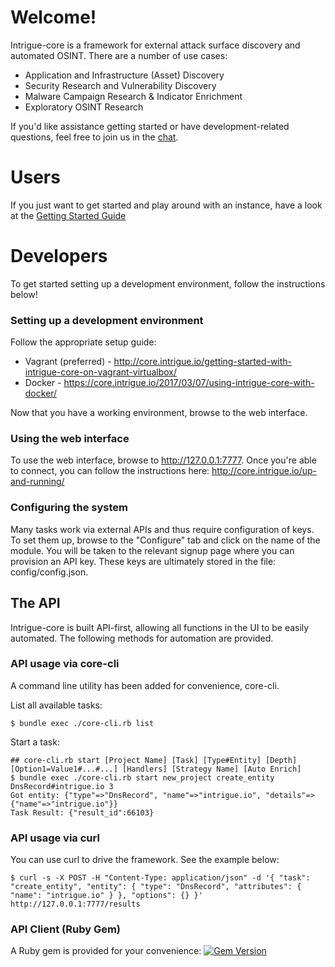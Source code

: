 # Welcome!

Intrigue-core is a framework for external attack surface discovery and automated OSINT. There are a number of use cases:

  * Application and Infrastructure (Asset) Discovery
  * Security Research and Vulnerability Discovery
  * Malware Campaign Research & Indicator Enrichment
  * Exploratory OSINT Research

If you'd like assistance getting started or have development-related questions, feel free to join us in the [chat](https://gitter.im/intrigueio/intrigue-core).

# Users

If you just want to get started and play around with an instance, have a look at the [Getting Started Guide](https://core.intrigue.io/getting-started/)

# Developers

To get started setting up a development environment, follow the instructions below!

### Setting up a development environment

Follow the appropriate setup guide:

 * Vagrant (preferred) - http://core.intrigue.io/getting-started-with-intrigue-core-on-vagrant-virtualbox/
 * Docker - https://core.intrigue.io/2017/03/07/using-intrigue-core-with-docker/

Now that you have a working environment, browse to the web interface.

### Using the web interface

To use the web interface, browse to http://127.0.0.1:7777. Once you're able to connect, you can follow the instructions here: http://core.intrigue.io/up-and-running/

### Configuring the system

Many tasks work via external APIs and thus require configuration of keys. To set them up, browse to the "Configure" tab and click on the name of the module. You will be taken to the relevant signup page where you can provision an API key. These keys are ultimately stored in the file: config/config.json.

## The API

Intrigue-core is built API-first, allowing all functions in the UI to be easily automated. The following methods for automation are provided.

### API usage via core-cli

A command line utility has been added for convenience, core-cli.

List all available tasks:
```
$ bundle exec ./core-cli.rb list
```

Start a task:
```
## core-cli.rb start [Project Name] [Task] [Type#Entity] [Depth] [Option1=Value1#...#...] [Handlers] [Strategy Name] [Auto Enrich]
$ bundle exec ./core-cli.rb start new_project create_entity DnsRecord#intrigue.io 3
Got entity: {"type"=>"DnsRecord", "name"=>"intrigue.io", "details"=>{"name"=>"intrigue.io"}}
Task Result: {"result_id":66103}
```

### API usage via curl

You can use curl to drive the framework. See the example below:

```
$ curl -s -X POST -H "Content-Type: application/json" -d '{ "task": "create_entity", "entity": { "type": "DnsRecord", "attributes": { "name": "intrigue.io" } }, "options": {} }' http://127.0.0.1:7777/results
```

### API Client (Ruby Gem)
A Ruby gem is provided for your convenience: [![Gem Version](https://badge.fury.io/rb/intrigue_api_client.svg)](http://badge.fury.io/rb/intrigue_api_client)

